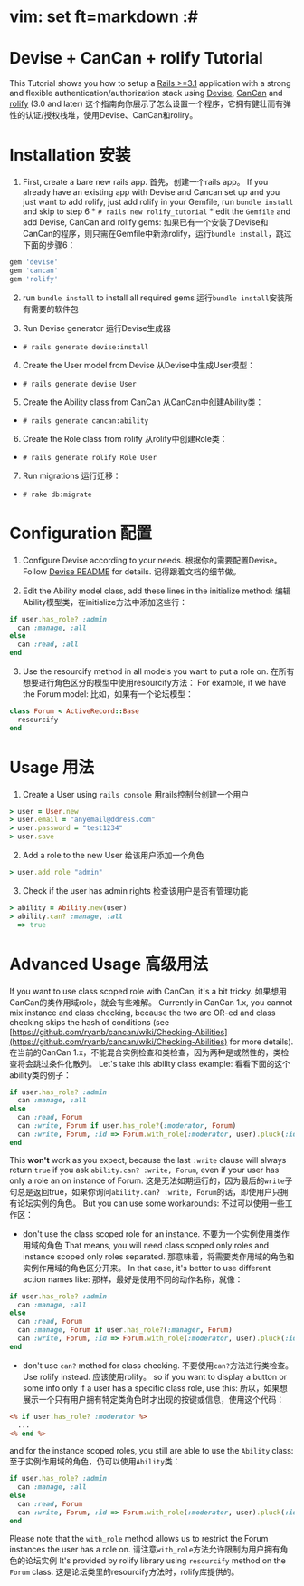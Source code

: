 # vim: set ft=markdown :#
# Devise + CanCan + rolify Tutorial

This Tutorial shows you how to setup a [Rails >=3.1](http://rubyonrails.org/) application with a strong and flexible authentication/authorization stack using [Devise](https://github.com/plataformatec/devise), [CanCan](https://github.com/ryanb/cancan) and [rolify](https://github.com/EppO/rolify) (3.0 and later)
这个指南向你展示了怎么设置一个程序，它拥有健壮而有弹性的认证/授权栈堆，使用Devise、CanCan和roliry。

# Installation 安装

1.  First, create a bare new rails app.
    首先，创建一个rails app。
If you already have an existing app with Devise and Cancan set up and you just want to add rolify, just add rolify in your Gemfile, run `bundle install` and skip to step 6 * `# rails new rolify_tutorial` * edit the `Gemfile` and add Devise, CanCan and rolify gems:
如果已有一个安装了Devise和CanCan的程序，则只需在Gemfile中新添rolify，运行`bundle install`，跳过下面的步骤6：

```ruby
gem 'devise'
gem 'cancan'
gem 'rolify'
```

2. run `bundle install` to install all required gems
   运行`bundle install`安装所有需要的软件包

3. Run Devise generator
   运行Devise生成器

  * `# rails generate devise:install`

4. Create the User model from Devise
   从Devise中生成User模型：

  * `# rails generate devise User`

5. Create the Ability class from CanCan
   从CanCan中创建Ability类：

  * `# rails generate cancan:ability`

6. Create the Role class from rolify
   从rolify中创建Role类：

  * `# rails generate rolify Role User`

7. Run migrations
   运行迁移：

  * `# rake db:migrate`

# Configuration 配置

1. Configure Devise according to your needs. 
   根据你的需要配置Devise。
Follow [Devise README](https://github.com/plataformatec/devise/blob/master/README.md) for details.
记得跟着文档的细节做。

2. Edit the Ability model class, add these lines in the initialize method:
  编辑Ability模型类，在initialize方法中添加这些行：

```ruby
if user.has_role? :admin
  can :manage, :all
else
  can :read, :all
end
```

3. Use the resourcify method in all models you want to put a role on. 
   在所有想要进行角色区分的模型中使用resourcify方法：
For example, if we have the Forum model:
比如，如果有一个论坛模型：

```ruby
class Forum < ActiveRecord::Base
  resourcify
end
```

# Usage  用法

1. Create a User using `rails console`
   用rails控制台创建一个用户

```ruby
> user = User.new
> user.email = "anyemail@ddress.com"
> user.password = "test1234"
> user.save
```

2. Add a role to the new User
   给该用户添加一个角色

```ruby
> user.add_role "admin"
```

3. Check if the user has admin rights
   检查该用户是否有管理功能

```ruby
> ability = Ability.new(user)
> ability.can? :manage, :all
  => true
```

# Advanced Usage 高级用法

If you want to use class scoped role with CanCan, it's a bit tricky.
如果想用CanCan的类作用域role，就会有些难解。
Currently in CanCan 1.x, you cannot  mix instance and class checking, because the two are OR-ed and class checking skips the hash of conditions (see [https://github.com/ryanb/cancan/wiki/Checking-Abilities](https://github.com/ryanb/cancan/wiki/Checking-Abilities) for more details).
在当前的CanCan 1.x，不能混合实例检查和类检查，因为两种是或然性的，类检查将会跳过条件化散列。
 Let's take this ability class example:
看看下面的这个ability类的例子：

```ruby
if user.has_role? :admin
  can :manage, :all
else
  can :read, Forum
  can :write, Forum if user.has_role?(:moderator, Forum)
  can :write, Forum, :id => Forum.with_role(:moderator, user).pluck(:id)
end
```

This **won't** work as you expect, because the last ``:write`` clause will always return ``true`` if you ask ``ability.can? :write, Forum``, even if your user has only a role an on instance of Forum.
这是无法如期运行的，因为最后的`write`子句总是返回true，如果你询问`ability.can? :write, Forum`的话，即使用户只拥有论坛实例的角色。
But you can use some workarounds: 
不过可以使用一些工作区：

* don't use the class scoped role for an instance.
  不要为一个实例使用类作用域的角色
That means, you will need class scoped only roles and instance scoped only roles separated.
那意味着，将需要类作用域的角色和实例作用域的角色区分开来。
In that case, it's better to use different action names like: 
那样，最好是使用不同的动作名称，就像：

```ruby
if user.has_role? :admin
  can :manage, :all
else
  can :read, Forum
  can :manage, Forum if user.has_role?(:manager, Forum)
  can :write, Forum, :id => Forum.with_role(:moderator, user).pluck(:id)
end
```

* don't use ``can?`` method for class checking.
  不要使用`can?`方法进行类检查。
Use rolify instead.
应该使用rolify。
so if you want to display a button or some info only if a user has a specific class role, use this: 
所以，如果想展示一个只有用户拥有特定类角色时才出现的按键或信息，使用这个代码：

```rhtml
<% if user.has_role? :moderator %>
  ...
<% end %>
```

and for the instance scoped roles, you still are able to use the ``Ability`` class:
至于实例作用域的角色，仍可以使用`Ability`类：

```ruby
if user.has_role? :admin
  can :manage, :all
else
  can :read, Forum
  can :write, Forum, :id => Forum.with_role(:moderator, user).pluck(:id)
end
```

Please note that the ``with_role`` method allows us to restrict the Forum instances the user has a role on. 
请注意`with_role`方法允许限制为用户拥有角色的论坛实例
It's provided by rolify library using ``resourcify`` method on the ``Forum`` class.
这是论坛类里的resourcify方法时，rolify库提供的。


